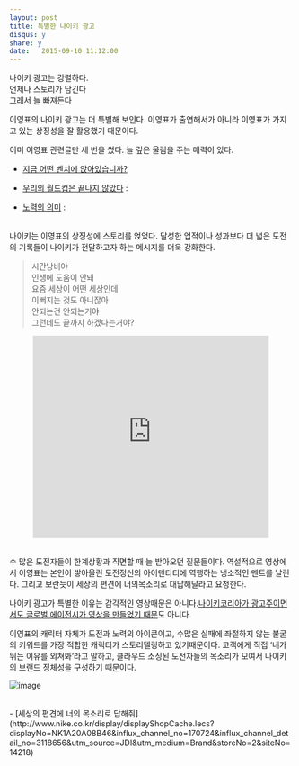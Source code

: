 ```yaml
---
layout: post
title: 특별한 나이키 광고 
disqus: y
share: y
date:   2015-09-10 11:12:00
---
```


나이키 광고는 강렬하다.</br>
언제나 스토리가 담긴다</br>
그래서 늘 빠져든다</br>

이영표의 나이키 광고는 더 특별해 보인다.
이영표가 출연해서가 아니라 이영표가 가지고 있는 상징성을 잘 활용했기 때문이다.

이미 이영표 관련글만 세 번을 썼다.
늘 깊은 울림을 주는 매력이 있다.

- [지금 어떤 벤치에 앉아있습니까?](http://beatshon.github.io/2013/07/22/YoungPyoLee/
) 

- [우리의 월드컵은 끝나지 않았다](http://beatshon.github.io/2014/07/01/worldcup/) : 

- [노력의 의미](http://beatshon.github.io/2015/03/19/yp/) : 

</br>
나이키는 이영표의 상징성에 스토리를 얹었다.
달성한 업적이나 성과보다 더 넓은 도전의 기록들이 나이키가 전달하고자 하는 메시지를 더욱 강화한다.

>시간낭비야</br>
>인생에 도움이 안돼</br>
>요즘 세상이 어떤 세상인데</br>
>이뻐지는 것도 아니잖아</br>
>안되는건 안되는거야</br>
>그런데도 끝까지 하겠다는거야?</br>


<center>
<embed src="http://www.youtube.com/v/ONLW-q4S8Gg?version=3&amp;hl=ko_KR&amp;vq=hd720" type="application/x-shockwave-flash" width="420" height="360" ="always" allowfullscreen="true"></embed></center>
</br>


수 많은 도전자들이 한계상황과 직면할 때 늘 받아오던 질문들이다.
역설적으로 영상에서 이영표는 본인이 쌓아올린 도전정신의 아이덴티티에 역행하는 냉소적인 멘트를 날린다.
그리고 보란듯이 세상의 편견에 너의목소리로 대답해달라고 요청한다.

나이키 광고가 특별한 이유는 감각적인 영상때문은 아니다.[나이키코리아가 광고주이면서도 글로벌 에이전시가 영상을 만들었기 때문](http://creativity-online.com/work/nike-korea-play-loud/43091)도 아니다.

이영표의 캐릭터 자체가 도전과 노력의 아이콘이고, 수많은 실패에 좌절하지 않는 불굴의 키워드를 가장 적합한 캐릭터가 스토리텔링하고 있기때문이다. 고객에게 직접 ‘네가 뛰는 이유를 외쳐봐’라고 말하고, 클라우드 소싱된 도전자들의 목소리가 모여서 나이키의 브랜드 정체성을 구성하기 때문이다.

![image](http://beatshon.github.io/images/nikead.png)

</br>
- [세상의 편견에 너의 목소리로 답해줘](http://www.nike.co.kr/display/displayShopCache.lecs?displayNo=NK1A20A08B46&influx_channel_no=170724&influx_channel_detail_no=3118656&utm_source=JDI&utm_medium=Brand&storeNo=2&siteNo=14218)



